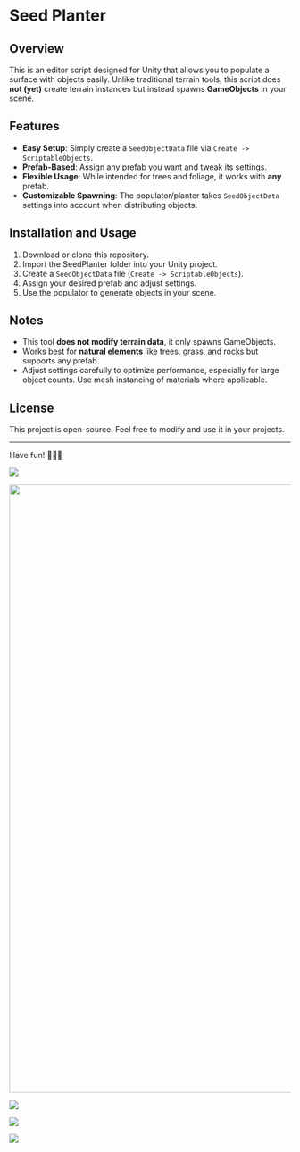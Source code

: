 # Seed Planter

## Overview

This is an editor script designed for Unity that allows you to populate a surface with objects easily. Unlike traditional terrain tools, this script does **not (yet)** create terrain instances but instead spawns **GameObjects** in your scene.

## Features

- **Easy Setup**: Simply create a `SeedObjectData` file via `Create -> ScriptableObjects`.
- **Prefab-Based**: Assign any prefab you want and tweak its settings.
- **Flexible Usage**: While intended for trees and foliage, it works with **any** prefab.
- **Customizable Spawning**: The populator/planter takes `SeedObjectData` settings into account when distributing objects.

## Installation and Usage

1. Download or clone this repository.
2. Import the SeedPlanter folder into your Unity project.
3. Create a `SeedObjectData` file (`Create -> ScriptableObjects`).
4. Assign your desired prefab and adjust settings.
5. Use the populator to generate objects in your scene.

## Notes

- This tool **does not modify terrain data**, it only spawns GameObjects.
- Works best for **natural elements** like trees, grass, and rocks but supports any prefab.
- Adjust settings carefully to optimize performance, especially for large object counts. Use mesh instancing of materials where applicable.

## License

This project is open-source. Feel free to modify and use it in your projects.

---

Have fun! 🌲🌿🏡

![](https://github.com/MarkDuisters/SeedPlanter/blob/main/images/create%20seed.gif)

<img src="https://github.com/MarkDuisters/SeedPlanter/blob/main/images/place%20planter.gif" width="512" height="1090">

![](https://github.com/MarkDuisters/SeedPlanter/blob/main/images/plant%20trees.gif)

![](https://github.com/MarkDuisters/SeedPlanter/blob/main/images/plant%20trees2.gif)

![](https://github.com/MarkDuisters/SeedPlanter/blob/main/images/plant%20trees3.gif)
